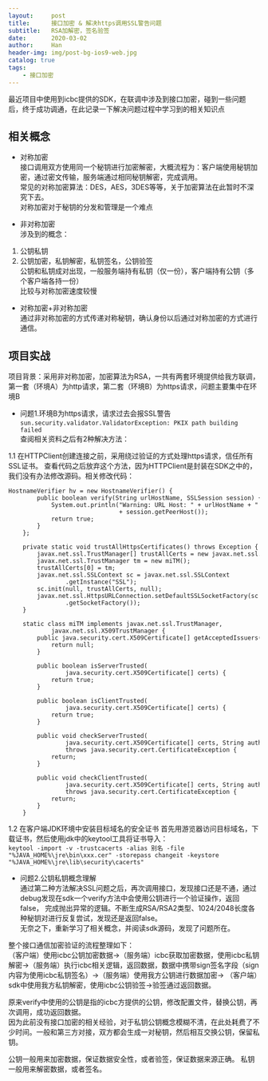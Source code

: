 ```yaml
---
layout:     post
title:      接口加密 & 解决https调用SSL警告问题
subtitle:   RSA加解密，签名验签
date:       2020-03-02
author:     Han
header-img: img/post-bg-ios9-web.jpg
catalog: true
tags:
    - 接口加密
---
```


最近项目中使用到icbc提供的SDK，在联调中涉及到接口加密，碰到一些问题后，终于成功调通，在此记录一下解决问题过程中学习到的相关知识点

## 相关概念

* 对称加密  
接口调用双方使用同一个秘钥进行加密解密，大概流程为：客户端使用秘钥加密，通过密文传输，服务端通过相同秘钥解密，完成调用。  
常见的对称加密算法：DES，AES，3DES等等，关于加密算法在此暂时不深究下去。  
对称加密对于秘钥的分发和管理是一个难点

* 非对称加密  
涉及到的概念：  
1.  公钥私钥  
2.  公钥加密，私钥解密，私钥签名，公钥验签  
公钥和私钥成对出现，一般服务端持有私钥（仅一份），客户端持有公钥（多个客户端各持一份）  
比较与对称加密速度较慢

* 对称加密+非对称加密  
通过非对称加密的方式传递对称秘钥，确认身份以后通过对称加密的方式进行通信。

## 项目实战
项目背景：采用非对称加密，加密算法为RSA，一共有两套环境提供给我方联调，第一套（环境A）为http请求，第二套（环境B）为https请求，问题主要集中在环境B  
* 问题1.环境B为https请求，请求过去会报SSL警告  
`sun.security.validator.ValidatorException: PKIX path building failed`    
查阅相关资料之后有2种解决方法：  

1.1  在HTTPClient创建连接之前，采用绕过验证的方式处理https请求，信任所有SSL证书。
查看代码之后放弃这个方法，因为HTTPClient是封装在SDK之中的，我们没有办法修改源码。相关修改代码：  
```
HostnameVerifier hv = new HostnameVerifier() {  
        public boolean verify(String urlHostName, SSLSession session) {  
            System.out.println("Warning: URL Host: " + urlHostName + " vs. "  
                               + session.getPeerHost());  
            return true;  
        }  
    };  
      
    private static void trustAllHttpsCertificates() throws Exception {  
        javax.net.ssl.TrustManager[] trustAllCerts = new javax.net.ssl.TrustManager[1];  
        javax.net.ssl.TrustManager tm = new miTM();  
        trustAllCerts[0] = tm;  
        javax.net.ssl.SSLContext sc = javax.net.ssl.SSLContext  
                .getInstance("SSL");  
        sc.init(null, trustAllCerts, null);  
        javax.net.ssl.HttpsURLConnection.setDefaultSSLSocketFactory(sc  
                .getSocketFactory());  
    }  
  
    static class miTM implements javax.net.ssl.TrustManager,  
            javax.net.ssl.X509TrustManager {  
        public java.security.cert.X509Certificate[] getAcceptedIssuers() {  
            return null;  
        }  
  
        public boolean isServerTrusted(  
                java.security.cert.X509Certificate[] certs) {  
            return true;  
        }  
  
        public boolean isClientTrusted(  
                java.security.cert.X509Certificate[] certs) {  
            return true;  
        }  
  
        public void checkServerTrusted(  
                java.security.cert.X509Certificate[] certs, String authType)  
                throws java.security.cert.CertificateException {  
            return;  
        }  
  
        public void checkClientTrusted(  
                java.security.cert.X509Certificate[] certs, String authType)  
                throws java.security.cert.CertificateException {  
            return;  
        }  
    }  
```
1.2 在客户端JDK环境中安装目标域名的安全证书
首先用游览器访问目标域名，下载证书，然后使用jdk中的keytool工具将证书导入：  
`keytool -import -v -trustcacerts -alias 别名 -file "%JAVA_HOME%\jre\bin\xxx.cer" -storepass changeit -keystore "%JAVA_HOME%\jre\lib\security\cacerts"
`
* 问题2.公钥私钥概念理解  
通过第二种方法解决SSL问题之后，再次调用接口，发现接口还是不通，通过debug发现在sdk一个verify方法中会使用公钥进行一个验证操作，返回false，
完成抛出异常的逻辑。不断生成RSA/RSA2类型、1024/2048长度各种秘钥对进行反复尝试，发现还是返回false。  
无奈之下，重新学习了相关概念，并阅读sdk源码，发现了问题所在。  

整个接口通信加密验证的流程整理如下：  
（客户端）使用icbc公钥加密数据->（服务端）icbc获取加密数据，使用icbc私钥解密->（服务端）执行icbc相关逻辑，返回数据，数据中携带sign签名字段（sign内容为使用icbc私钥签名）->（服务端）使用我方公钥进行数据加密->
（客户端）sdk中使用我方私钥解密，使用icbc公钥验签->验签通过返回数据。  

原来verify中使用的公钥是指的icbc方提供的公钥，修改配置文件，替换公钥，再次调用，成功返回数据。  
因为此前没有接口加密的相关经验，对于私钥公钥概念模糊不清，在此处耗费了不少时间。一般和第三方对接，双方都会生成一对秘钥，然后相互交换公钥，保留私钥。

公钥一般用来加密数据，保证数据安全性，或者验签，保证数据来源正确。
私钥一般用来解密数据，或者签名。


